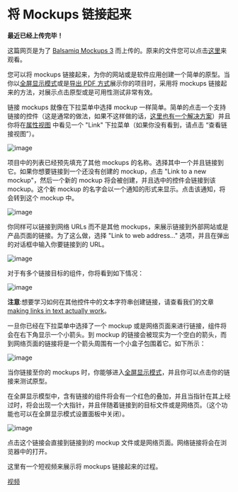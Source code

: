 # 将 Mockups 链接起来

**最近已经上传完毕！** 
   
这篇网页是为了 [Balsamiq Mockups 3](https://balsamiq.com/products/mockups/) 而上传的。原来的文件您可以点击[这里](http://media.balsamiq.com/files/Balsamiq_Mockups_v1-v2_Docs.pdf)来观看。

您可以将 mockups 链接起来，为你的网站或是软件应用创建一个简单的原型。当你以[全屏显示模式](http://support.balsamiq.com/customer/portal/articles/111756)或是[导出 PDF 方式](http://support.balsamiq.com/customer/portal/articles/111730#exportpdf)展示你的项目时，采用将 mockups 链接起来的方法，对展示点击原型或是可用性测试非常有效。

链接 mockups 就像在下拉菜单中选择 mockup 一样简单。简单的点击一个支持链接的控件（这是通常的做法，如果不这样做的话，[这里也有一个解决方案](http://support.balsamiq.com/customer/portal/articles/117684)）并且你将在[属性视图](http://support.balsamiq.com/customer/portal/articles/110114) 中看见一个 "Link" 下拉菜单（如果你没有看到，请点击 “查看链接视图”）。

![image](images/link_inspector.png)

项目中的列表已经预先填充了其他 mockups 的名称。选择其中一个并且链接到它。如果你想要链接到一个还没有创建的 mockup，点击 "Link to a new mockup"，然后一个新的 mockup 将会被创建，并且选中的控件会链接到该 mockup。这个新 mockup 的名字会以一个通知的形式来显示。点击该通知，将会转到这个 mockup 中。

![image](images/linktonewmockup.png)

你同样可以链接到网络 URLs 而不是其他 mockups，来展示链接到外部网站或是产品页面的链接。为了这么做，选择 "Link to web address..." 选项，并且在弹出的对话框中输入你要链接到的 URL。

![image](images/linktourl.png)

对于有多个链接目标的组件，你将看到如下情况：

![image](images/link_inspector_multi.png)

**注意**:想要学习如何在其他控件中的文本字符串创建链接，请查看我们的文章 [making links in text actually work](http://support.balsamiq.com/customer/portal/articles/110121#linking)。

一旦你已经在下拉菜单中选择了一个 mockup 或是网络页面来进行链接，组件将会在右下角显示一个小箭头。到 mockup 的链接会被现实为一个空白的箭头，而到网络页面的链接将是一个箭头周围有一个小盒子包围着它。如下所示：

![image](images/bracket_links.png)

当你链接至你的 mockups 时，你能够进入[全屏显示模式](http://support.balsamiq.com/customer/portal/articles/111756)，并且你可以点击你的链接来测试原型。

在全屏显示模型中，含有链接的组件将会有一个红色的叠加，并且当指针在其上经过时，将会出现一个大指针，并且伴随着链接到的目标文件或是网络页。（这个功能也可以在全屏显示模式设置面板中关闭）。

![image](images/bighand.png)

点击这个链接会直接到链接到的 mockup 文件或是网络页面。网络链接将会在浏览器中的打开。

这里有一个短视频来展示将 mockups 链接起来的过程。

[视频](https://youtu.be/jn28_aeh5DU)

